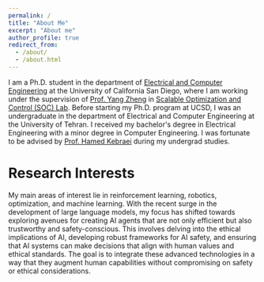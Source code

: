 ```yaml
---
permalink: /
title: "About Me"
excerpt: "About me"
author_profile: true
redirect_from: 
  - /about/
  - /about.html
---
```


I am a Ph.D. student in the department of [Electrical and Computer Engineering](https://www.ece.ucsd.edu/) at the University of California San Diego, where I am working under the supervision of [Prof. Yang Zheng](https://zhengy09.github.io/index.html) in [Scalable Optimization and Control (SOC) Lab](https://zhengy09.github.io/soclab.html). Before starting my Ph.D. program at UCSD, I was an undergraduate in the department of Electrical and Computer Engineering at the University of Tehran. I received my bachelor's degree in Electrical Engineering with a minor degree in Computer Engineering. I was fortunate to be advised by [Prof. Hamed Kebraei](https://scholar.google.com/citations?user=eDseLNYAAAAJ&hl=en) during my undergrad studies. 


Research Interests
======

My main areas of interest lie in reinforcement learning, robotics, optimization, and machine learning. With the recent surge in the development of large language models, my focus has shifted towards exploring avenues for creating AI agents that are not only efficient but also trustworthy and safety-conscious. This involves delving into the ethical implications of AI, developing robust frameworks for AI safety, and ensuring that AI systems can make decisions that align with human values and ethical standards. The goal is to integrate these advanced technologies in a way that they augment human capabilities without compromising on safety or ethical considerations.  
